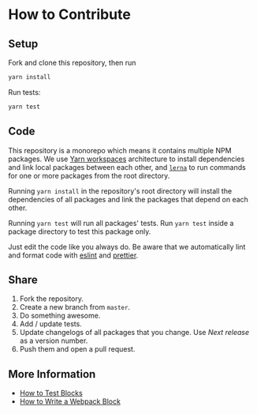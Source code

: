 # How to Contribute

## Setup

Fork and clone this repository, then run

```bash
yarn install
```

Run tests:

```bash
yarn test
```

## Code

This repository is a monorepo which means it contains multiple NPM packages. We use
[Yarn workspaces](https://yarnpkg.com/en/docs/workspaces) architecture to install dependencies and
link local packages between each other, and [`lerna`](https://github.com/lerna/lerna) to run
commands for one or more packages from the root directory.

Running `yarn install` in the repository's root directory will install the dependencies of all
packages and link the packages that depend on each other.

Running `yarn test` will run all packages' tests. Run `yarn test` inside a package directory to test
this package only.

Just edit the code like you always do. Be aware that we automatically lint and format code with
[eslint](https://eslint.org/) and [prettier](https://prettier.io/).

## Share

1.  Fork the repository.
2.  Create a new branch from `master`.
3.  Do something awesome.
4.  Add / update tests.
5.  Update changelogs of all packages that you change. Use _Next release_ as a version number.
6.  Push them and open a pull request.

## More Information

- [How to Test Blocks](docs/TESTING.md)
- [How to Write a Webpack Block](docs/BLOCK-CREATION.md)
